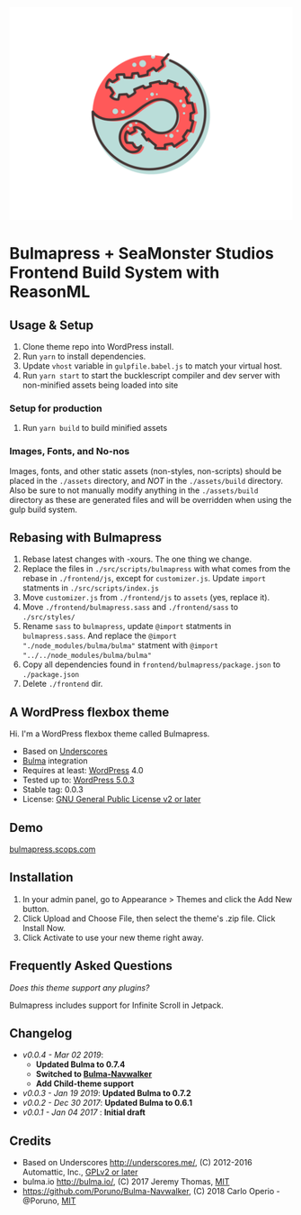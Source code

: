 ![screenshot.png](screenshot.png)

# Bulmapress + SeaMonster Studios Frontend Build System with ReasonML

## Usage & Setup

1. Clone theme repo into WordPress install.
2. Run `yarn` to install dependencies.
3. Update `vhost` variable in `gulpfile.babel.js` to match your virtual host.
4. Run `yarn start` to start the bucklescript compiler and dev server with non-minified assets being loaded into site

### Setup for production

1. Run `yarn build` to build minified assets

### Images, Fonts, and No-nos

Images, fonts, and other static assets (non-styles, non-scripts) should be placed in the `./assets` directory, and _NOT_ in the `./assets/build` directory. Also be sure to not manually modify anything in the `./assets/build` directory as these are generated files and will be overridden when using the gulp build system.

## Rebasing with Bulmapress

1. Rebase latest changes with -xours. The one thing we change.
2. Replace the files in `./src/scripts/bulmapress` with what comes from the rebase in `./frontend/js`, except for `customizer.js`. Update `import` statments in `./src/scripts/index.js`
3. Move `customizer.js` from `./frontend/js` to `assets` (yes, replace it).
4. Move `./frontend/bulmapress.sass` and `./frontend/sass` to `./src/styles/`
5. Rename `sass` to `bulmapress`, update `@import` statments in `bulmapress.sass`. And replace the `@import "./node_modules/bulma/bulma"` statment with `@import "../../node_modules/bulma/bulma"`
6. Copy all dependencies found in `frontend/bulmapress/package.json` to `./package.json`
7. Delete `./frontend` dir.

## A WordPress flexbox theme

Hi. I'm a WordPress flexbox theme called Bulmapress.

- Based on [Underscores](http://underscores.me/)
- [Bulma](http://bulma.io) integration
- Requires at least: [WordPress](http://wordpress.org) 4.0
- Tested up to: [WordPress 5.0.3](https://wordpress.org/download/)
- Stable tag: 0.0.3
- License: [GNU General Public License v2 or later](http://www.gnu.org/licenses/gpl-2.0.html)

## Demo

[bulmapress.scops.com](https://bulmapress.scops.com/)

## Installation

1. In your admin panel, go to Appearance > Themes and click the Add New button.
2. Click Upload and Choose File, then select the theme's .zip file. Click Install Now.
3. Click Activate to use your new theme right away.

## Frequently Asked Questions

_Does this theme support any plugins?_

Bulmapress includes support for Infinite Scroll in Jetpack.

## Changelog

- _v0.0.4 - Mar 02 2019_:
  - **Updated Bulma to 0.7.4**
  - **Switched to [Bulma-Navwalker](https://github.com/Poruno/Bulma-Navwalker)**
  - **Add Child-theme support**
- _v0.0.3 - Jan 19 2019_: **Updated Bulma to 0.7.2**
- _v0.0.2 - Dec 30 2017_: **Updated Bulma to 0.6.1**
- _v0.0.1 - Jan 04 2017_ : **Initial draft**

## Credits

- Based on Underscores http://underscores.me/, (C) 2012-2016 Automattic, Inc., [GPLv2 or later](https://www.gnu.org/licenses/gpl-2.0.html)
- bulma.io http://bulma.io/, (C) 2017 Jeremy Thomas, [MIT](http://opensource.org/licenses/MIT)
- https://github.com/Poruno/Bulma-Navwalker, (C) 2018 Carlo Operio - @Poruno, [MIT](http://opensource.org/licenses/MIT)
